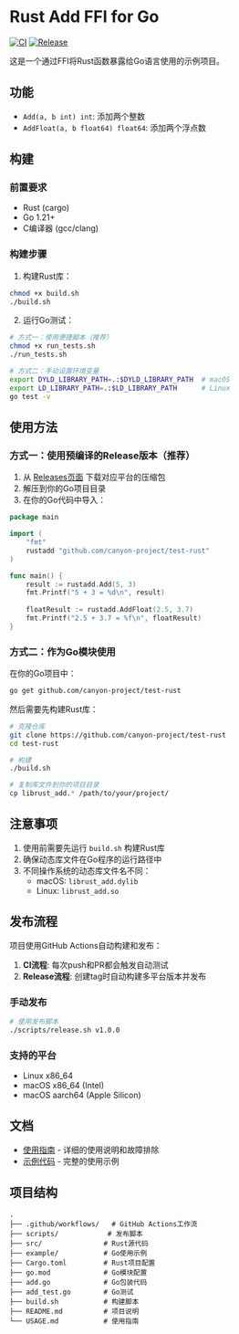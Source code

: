 # Rust Add FFI for Go

[![CI](https://github.com/canyon-project/test-rust/actions/workflows/ci.yml/badge.svg)](https://github.com/canyon-project/test-rust/actions/workflows/ci.yml)
[![Release](https://github.com/canyon-project/test-rust/actions/workflows/release.yml/badge.svg)](https://github.com/canyon-project/test-rust/actions/workflows/release.yml)

这是一个通过FFI将Rust函数暴露给Go语言使用的示例项目。

## 功能

- `Add(a, b int) int`: 添加两个整数
- `AddFloat(a, b float64) float64`: 添加两个浮点数

## 构建

### 前置要求

- Rust (cargo)
- Go 1.21+
- C编译器 (gcc/clang)

### 构建步骤

1. 构建Rust库：
```bash
chmod +x build.sh
./build.sh
```

2. 运行Go测试：
```bash
# 方式一：使用便捷脚本（推荐）
chmod +x run_tests.sh
./run_tests.sh

# 方式二：手动设置环境变量
export DYLD_LIBRARY_PATH=.:$DYLD_LIBRARY_PATH  # macOS
export LD_LIBRARY_PATH=.:$LD_LIBRARY_PATH      # Linux
go test -v
```

## 使用方法

### 方式一：使用预编译的Release版本（推荐）

1. 从 [Releases页面](https://github.com/canyon-project/test-rust/releases) 下载对应平台的压缩包
2. 解压到你的Go项目目录
3. 在你的Go代码中导入：

```go
package main

import (
    "fmt"
    rustadd "github.com/canyon-project/test-rust"
)

func main() {
    result := rustadd.Add(5, 3)
    fmt.Printf("5 + 3 = %d\n", result)
    
    floatResult := rustadd.AddFloat(2.5, 3.7)
    fmt.Printf("2.5 + 3.7 = %f\n", floatResult)
}
```

### 方式二：作为Go模块使用

在你的Go项目中：

```bash
go get github.com/canyon-project/test-rust
```

然后需要先构建Rust库：

```bash
# 克隆仓库
git clone https://github.com/canyon-project/test-rust
cd test-rust

# 构建
./build.sh

# 复制库文件到你的项目目录
cp librust_add.* /path/to/your/project/
```

## 注意事项

1. 使用前需要先运行 `build.sh` 构建Rust库
2. 确保动态库文件在Go程序的运行路径中
3. 不同操作系统的动态库文件名不同：
   - macOS: `librust_add.dylib`
   - Linux: `librust_add.so`

## 发布流程

项目使用GitHub Actions自动构建和发布：

1. **CI流程**: 每次push和PR都会触发自动测试
2. **Release流程**: 创建tag时自动构建多平台版本并发布

### 手动发布

```bash
# 使用发布脚本
./scripts/release.sh v1.0.0
```

### 支持的平台

- Linux x86_64
- macOS x86_64 (Intel)
- macOS aarch64 (Apple Silicon)

## 文档

- [使用指南](USAGE.md) - 详细的使用说明和故障排除
- [示例代码](example/main.go) - 完整的使用示例

## 项目结构

```
.
├── .github/workflows/   # GitHub Actions工作流
├── scripts/            # 发布脚本
├── src/               # Rust源代码
├── example/           # Go使用示例
├── Cargo.toml         # Rust项目配置
├── go.mod             # Go模块配置
├── add.go             # Go包装代码
├── add_test.go        # Go测试
├── build.sh           # 构建脚本
├── README.md          # 项目说明
└── USAGE.md           # 使用指南
```